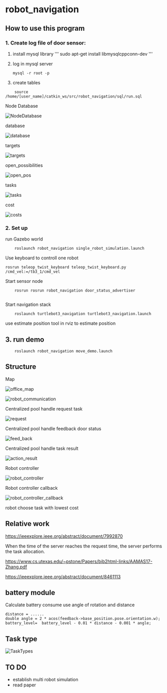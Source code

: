 # robot_navigation
## How to use this program

### 1.  Create log file of door sensor:
1. install mysql library
'''
sudo apt-get install libmysqlcppconn-dev
'''

2. log in mysql server 

    `mysql -r root -p`

3. create tables
```
    source /home/[user_name]/catkin_ws/src/robot_navigation/sql/run.sql
```

Node Database

![NodeDatabase](./img/robot-NodeAndDatabase.png)


database 

![database](./img/robot-database.png)

targets

![targets](./img/targets.png)

open_possibilities

![open_pos](./img/open_possibilities.png)

tasks

![tasks](./img/tasks.png)

cost

![costs](./img/costs.png)

### 2. Set up

run Gazebo world

```
    roslaunch robot_navigation single_robot_simulation.launch
```
Use keyboard to controll one robot 

```
rosrun teleop_twist_keyboard teleop_twist_keyboard.py /cmd_vel:=/tb3_1/cmd_vel
```

Start sensor node

```
    rosrun rosrun robot_navigation door_status_advertiser
	
```
Start navigation stack

```
    roslaunch turtlebot3_navigation turtlebot3_navigation.launch

```
use estimate position tool in rviz to estimate position

## 3. run demo
```
    roslaunch robot_navigation move_demo.launch
```
## Structure

Map

![office_map](./img/OfficeCoordinates.png)

![robot_communication](./img/robot-communication.png)

Centralized pool handle request task

![request](./img/robot-centrolized_pool_task_select.png)

Centralized pool handle feedback door status

![feed_back](./img/robot-CentralizedPoolActionFeedback.png)

Centralized pool handle task result

![action_result](./img/robot-CentralizedPoolActionResult.png)

Robot controller

![robot_controller](./img/robot-robot_controller.png)

Robot controller callback

![robot_controller_callback](./img/robot-robot_controller_callback.png)

robot choose task with lowest cost

## Relative work

https://ieeexplore.ieee.org/abstract/document/7992870

When the time of the server reaches the request time, the server performs the task allocation. 

https://www.cs.utexas.edu/~pstone/Papers/bib2html-links/AAMAS17-Zhang.pdf

https://ieeexplore.ieee.org/abstract/document/8461113


## battery module

Calculate battery consume use angle of rotation and distance

```
distance = ......
double angle = 2 * acos(feedback->base_position.pose.orientation.w);
battery_level=  battery_level - 0.01 * distance - 0.001 * angle;

```

## Task type

![TaskTypes](./img/robot-TaskTypes.png)

## TO DO

- establish multi robot simulation
- read paper
